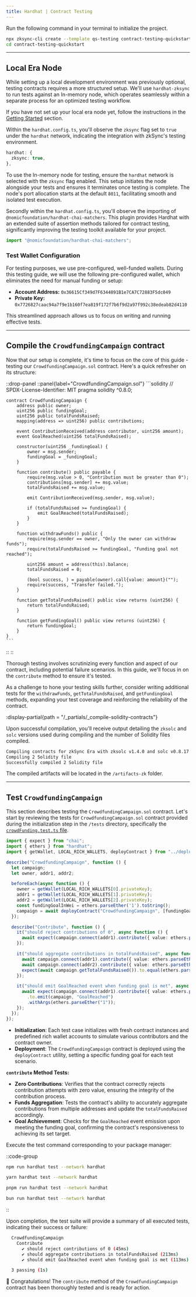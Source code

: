 ```yaml
---
title: Hardhat | Contract Testing
---
```


Run the following command in your terminal to initialize the project.

```sh
npx zksync-cli create --template qs-testing contract-testing-quickstart
cd contract-testing-quickstart
```

---

## Local Era Node

While setting up a local development environment was previously optional, testing contracts requires
a more structured setup. We'll use `hardhat-zksync` to run tests against an In-memory node,
which operates seamlessly within a separate process for an optimized testing workflow.

If you have not set up your local era node yet, follow the instructions in the [Getting Started](/build/quick-start#setup-era-local-node-optional) section.

Within the `hardhat.config.ts`, you'll observe the `zksync` flag set to `true` under the
`hardhat` network, indicating the integration with zkSync's testing environment.

```ts
hardhat: {
  zksync: true,
},
```

To use the In-memory node for testing, ensure the `hardhat` network is selected with
the `zksync` flag enabled. This setup initiates the node alongside your tests and ensures
it terminates once testing is complete. The node's port allocation starts at the default
`8011`, facilitating smooth and isolated test execution.

Secondly within the `hardhat.config.ts`, you'll observe the importing of
`@nomicfoundation/hardhat-chai-matchers`. This plugin provides Hardhat with an extended
suite of assertion methods tailored for contract testing, significantly improving the testing
toolkit available for your project.

```typescript
import "@nomicfoundation/hardhat-chai-matchers";
```

### Test Wallet Configuration

For testing purposes, we use pre-configured, well-funded wallets. During this testing guide, we will use the following pre-configured wallet,
which eliminates the need for manual funding or setup:

- **Account Address:** `0x36615Cf349d7F6344891B1e7CA7C72883F5dc049`
- **Private Key:** `0x7726827caac94a7f9e1b160f7ea819f172f7b6f9d2a97f992c38edeab82d4110`

This streamlined approach allows us to focus on writing and running effective tests.

---

## Compile the `CrowdfundingCampaign` contract

Now that our setup is complete, it's time to focus on the core of this
guide - testing our `CrowdfundingCampaign.sol` contract. Here's a quick
refresher on its structure:

::drop-panel
  ::panel{label="CrowdfundingCampaign.sol"}
    ```solidity
    // SPDX-License-Identifier: MIT
    pragma solidity ^0.8.0;

    contract CrowdfundingCampaign {
        address public owner;
        uint256 public fundingGoal;
        uint256 public totalFundsRaised;
        mapping(address => uint256) public contributions;

        event ContributionReceived(address contributor, uint256 amount);
        event GoalReached(uint256 totalFundsRaised);

        constructor(uint256 _fundingGoal) {
            owner = msg.sender;
            fundingGoal = _fundingGoal;
        }

        function contribute() public payable {
            require(msg.value > 0, "Contribution must be greater than 0");
            contributions[msg.sender] += msg.value;
            totalFundsRaised += msg.value;

            emit ContributionReceived(msg.sender, msg.value);

            if (totalFundsRaised >= fundingGoal) {
                emit GoalReached(totalFundsRaised);
            }
        }

        function withdrawFunds() public {
            require(msg.sender == owner, "Only the owner can withdraw funds");
            require(totalFundsRaised >= fundingGoal, "Funding goal not reached");

            uint256 amount = address(this).balance;
            totalFundsRaised = 0;

            (bool success, ) = payable(owner).call{value: amount}("");
            require(success, "Transfer failed.");
        }

        function getTotalFundsRaised() public view returns (uint256) {
            return totalFundsRaised;
        }

        function getFundingGoal() public view returns (uint256) {
            return fundingGoal;
        }
    }
    ```
  ::
::

Thorough testing involves scrutinizing every function and aspect of our contract,
including potential failure scenarios. In this guide, we'll focus in on the `contribute`
method to ensure it's tested.

As a challenge to hone your testing skills further,
consider writing additional tests for the `withdrawFunds`, `getTotalFundsRaised`,
and `getFundingGoal` methods, expanding your test coverage and reinforcing the
reliability of the contract.

:display-partial{path = "/_partials/_compile-solidity-contracts"}

Upon successful compilation, you'll receive output detailing the
`zksolc` and `solc` versions used during compiling and the number
of Solidity files compiled.

```bash
Compiling contracts for zkSync Era with zksolc v1.4.0 and solc v0.8.17
Compiling 2 Solidity file
Successfully compiled 2 Solidity file
```

The compiled artifacts will be located in the `/artifacts-zk` folder.

---

## Test `CrowdfundingCampaign`

This section describes testing the `CrowdfundingCampaign.sol` contract. Let's
start by reviewing the tests for `CrowdfundingCampaign.sol` contract provided
during the initialization step in the `/tests` directory, specifically the
[`crowdFunding.test.ts` file](https://github.com/matter-labs/zksync-contract-templates/blob/main/templates/quickstart/hardhat/testing/test/crowdFunding.test.ts).

```typescript
import { expect } from "chai";
import { ethers } from "hardhat";
import { getWallet, LOCAL_RICH_WALLETS, deployContract } from "../deploy/utils";

describe("CrowdfundingCampaign", function () {
  let campaign;
  let owner, addr1, addr2;

  beforeEach(async function () {
    owner = getWallet(LOCAL_RICH_WALLETS[0].privateKey);
    addr1 = getWallet(LOCAL_RICH_WALLETS[1].privateKey);
    addr2 = getWallet(LOCAL_RICH_WALLETS[2].privateKey);
    const fundingGoalInWei = ethers.parseEther('1').toString();
    campaign = await deployContract("CrowdfundingCampaign", [fundingGoalInWei], { wallet: owner, silent: true });
  });

  describe("Contribute", function () {
    it("should reject contributions of 0", async function () {
      await expect(campaign.connect(addr1).contribute({ value: ethers.parseEther("0") })).to.be.revertedWith("Contribution must be greater than 0");
    });

    it("should aggregate contributions in totalFundsRaised", async function () {
      await campaign.connect(addr1).contribute({ value: ethers.parseEther("0.5") });
      await campaign.connect(addr2).contribute({ value: ethers.parseEther("0.3") });
      expect(await campaign.getTotalFundsRaised()).to.equal(ethers.parseEther("0.8"));
    });

    it("should emit GoalReached event when funding goal is met", async function () {
      await expect(campaign.connect(addr1).contribute({ value: ethers.parseEther("1") }))
        .to.emit(campaign, "GoalReached")
        .withArgs(ethers.parseEther("1"));
    });
  });
});
```

- **Initialization**: Each test case initializes with fresh contract instances and predefined
rich wallet accounts to simulate various contributors and the contract owner.
- **Deployment**: The `CrowdfundingCampaign` contract is deployed using the `deployContract`
utility, setting a specific funding goal for each test scenario.

**`contribute` Method Tests:**

- **Zero Contributions**: Verifies that the contract correctly rejects contribution attempts with
zero value, ensuring the integrity of the contribution process.
- **Funds Aggregation**: Tests the contract's ability to accurately aggregate contributions from
multiple addresses and update the `totalFundsRaised` accordingly.
- **Goal Achievement**: Checks for the `GoalReached` event emission upon meeting the funding goal,
confirming the contract's responsiveness to achieving its set target.

Execute the test command corresponding to your package manager:

::code-group

```bash [npm]
npm run hardhat test --network hardhat
```

```bash [yarn]
yarn hardhat test --network hardhat
```

```bash [pnpm]
pnpm run hardhat test --network hardhat
```

```bash [bun]
bun run hardhat test --network hardhat
```

::

Upon completion, the test suite will provide a summary of all executed tests,
indicating their success or failure:

```bash
  CrowdfundingCampaign
    Contribute
      ✔ should reject contributions of 0 (45ms)
      ✔ should aggregate contributions in totalFundsRaised (213ms)
      ✔ should emit GoalReached event when funding goal is met (113ms)

  3 passing (1s)
```

🎉 Congratulations! The `contribute` method of the `CrowdfundingCampaign` contract
has been thoroughly tested and is ready for action.
